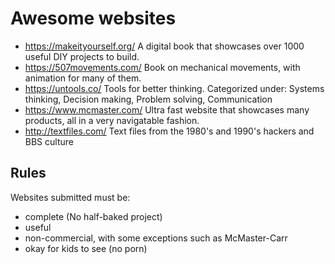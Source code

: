 Awesome websites
================

* https://makeityourself.org/ A digital book that showcases over 1000 useful DIY projects to build. 
* https://507movements.com/ Book on mechanical movements, with animation for many of them.
* https://untools.co/ Tools for better thinking. Categorized under: Systems thinking, Decision making, Problem solving, Communication
* https://www.mcmaster.com/ Ultra fast website that showcases many products, all in a very navigatable fashion.
* http://textfiles.com/ Text files from the 1980's and 1990's hackers and BBS culture

Rules
-----

Websites submitted must be: 
* complete (No half-baked project)
* useful
* non-commercial, with some exceptions such as McMaster-Carr
* okay for kids to see (no porn)
